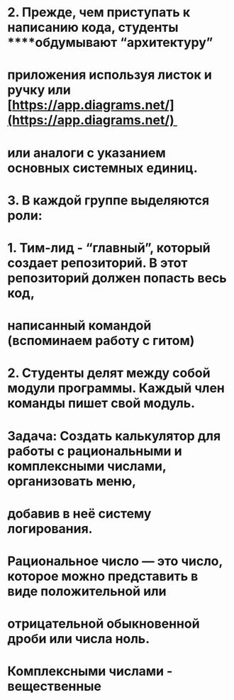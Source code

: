 # 2. Прежде, чем приступать к написанию кода, студенты ****обдумывают “архитектуру” 
# приложения используя листок и ручку или [https://app.diagrams.net/](https://app.diagrams.net/)  
# или аналоги с указанием основных системных единиц.
# 3. В каждой группе выделяются роли:
#     1. Тим-лид - “главный”, который создает репозиторий. В этот репозиторий должен попасть весь код, 
#     написанный командой (вспоминаем работу с гитом)
#     2. Студенты делят между собой модули программы. Каждый член команды пишет свой модуль.
# Задача: Создать калькулятор для работы с рациональными и комплексными числами, организовать меню, 
# добавив в неё систему логирования.


# Рациональное число — это число, которое можно представить в виде положительной или 
# отрицательной обыкновенной дроби или числа ноль.
# Комплексными числами - вещественные